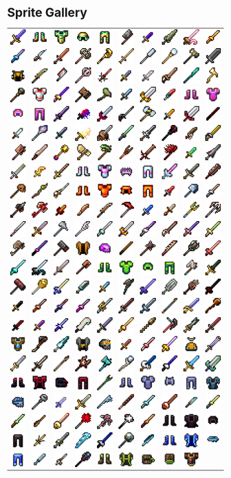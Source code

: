 # Sprite Gallery

<table>
  <tr>
    <td><img src="sprites_scaled/acclaim_sword.png" alt="acclaim_sword.png" width="150"></td>
    <td><img src="sprites_scaled/acropolis_boots.png" alt="acropolis_boots.png" width="150"></td>
    <td><img src="sprites_scaled/acropolis_chestplate.png" alt="acropolis_chestplate.png" width="150"></td>
    <td><img src="sprites_scaled/acropolis_helmet.png" alt="acropolis_helmet.png" width="150"></td>
    <td><img src="sprites_scaled/acropolis_leggings.png" alt="acropolis_leggings.png" width="150"></td>
    <td><img src="sprites_scaled/actum_axe.png" alt="actum_axe.png" width="150"></td>
    <td><img src="sprites_scaled/agate_dagger.png" alt="agate_dagger.png" width="150"></td>
    <td><img src="sprites_scaled/ahn_sword.png" alt="ahn_sword.png" width="150"></td>
    <td><img src="sprites_scaled/amakuni.png" alt="amakuni.png" width="150"></td>
    <td><img src="sprites_scaled/amaterasu.png" alt="amaterasu.png" width="150"></td>
  </tr>
  <tr>
    <td><img src="sprites_scaled/ame_no_uzume.png" alt="ame_no_uzume.png" width="150"></td>
    <td><img src="sprites_scaled/arakaali_dagger.png" alt="arakaali_dagger.png" width="150"></td>
    <td><img src="sprites_scaled/archon_sword.png" alt="archon_sword.png" width="150"></td>
    <td><img src="sprites_scaled/atziri_axe.png" alt="atziri_axe.png" width="150"></td>
    <td><img src="sprites_scaled/augyre_mace.png" alt="augyre_mace.png" width="150"></td>
    <td><img src="sprites_scaled/aurumvorax_sword.png" alt="aurumvorax_sword.png" width="150"></td>
    <td><img src="sprites_scaled/axiom_mace.png" alt="axiom_mace.png" width="150"></td>
    <td><img src="sprites_scaled/balefire_mace.png" alt="balefire_mace.png" width="150"></td>
    <td><img src="sprites_scaled/baptism_mace.png" alt="baptism_mace.png" width="150"></td>
    <td><img src="sprites_scaled/bedrock_sword.png" alt="bedrock_sword.png" width="150"></td>
  </tr>
  <tr>
    <td><img src="sprites_scaled/beehive_helmet.png" alt="beehive_helmet.png" width="150"></td>
    <td><img src="sprites_scaled/beltimber_sword.png" alt="beltimber_sword.png" width="150"></td>
    <td><img src="sprites_scaled/bino_dagger.png" alt="bino_dagger.png" width="150"></td>
    <td><img src="sprites_scaled/bitter_mace.png" alt="bitter_mace.png" width="150"></td>
    <td><img src="sprites_scaled/bloodplay_dagger.png" alt="bloodplay_dagger.png" width="150"></td>
    <td><img src="sprites_scaled/blue_dagger.png" alt="blue_dagger.png" width="150"></td>
    <td><img src="sprites_scaled/bone_dagger.png" alt="bone_dagger.png" width="150"></td>
    <td><img src="sprites_scaled/bound_sword.png" alt="bound_sword.png" width="150"></td>
    <td><img src="sprites_scaled/breath_staff.png" alt="breath_staff.png" width="150"></td>
    <td><img src="sprites_scaled/bright_mace.png" alt="bright_mace.png" width="150"></td>
  </tr>
  <tr>
    <td><img src="sprites_scaled/brutus_mace.png" alt="brutus_mace.png" width="150"></td>
    <td><img src="sprites_scaled/candy_chestplate.png" alt="candy_chestplate.png" width="150"></td>
    <td><img src="sprites_scaled/celestial.png" alt="celestial.png" width="150"></td>
    <td><img src="sprites_scaled/chober_mace.png" alt="chober_mace.png" width="150"></td>
    <td><img src="sprites_scaled/clay_mace.png" alt="clay_mace.png" width="150"></td>
    <td><img src="sprites_scaled/cold_iron_dagger.png" alt="cold_iron_dagger.png" width="150"></td>
    <td><img src="sprites_scaled/colossus_sword.png" alt="colossus_sword.png" width="150"></td>
    <td><img src="sprites_scaled/consuming_dagger.png" alt="consuming_dagger.png" width="150"></td>
    <td><img src="sprites_scaled/coral_boots.png" alt="coral_boots.png" width="150"></td>
    <td><img src="sprites_scaled/coral_chestplate.png" alt="coral_chestplate.png" width="150"></td>
  </tr>
  <tr>
    <td><img src="sprites_scaled/coral_helmet.png" alt="coral_helmet.png" width="150"></td>
    <td><img src="sprites_scaled/coral_leggings.png" alt="coral_leggings.png" width="150"></td>
    <td><img src="sprites_scaled/cospri_sword.png" alt="cospri_sword.png" width="150"></td>
    <td><img src="sprites_scaled/cronus_dagger.png" alt="cronus_dagger.png" width="150"></td>
    <td><img src="sprites_scaled/crystal_sword.png" alt="crystal_sword.png" width="150"></td>
    <td><img src="sprites_scaled/daresso_sword.png" alt="daresso_sword.png" width="150"></td>
    <td><img src="sprites_scaled/debeon_axe.png" alt="debeon_axe.png" width="150"></td>
    <td><img src="sprites_scaled/deeds_dagger.png" alt="deeds_dagger.png" width="150"></td>
    <td><img src="sprites_scaled/demon_blade.png" alt="demon_blade.png" width="150"></td>
    <td><img src="sprites_scaled/demon_edge.png" alt="demon_edge.png" width="150"></td>
  </tr>
  <tr>
    <td><img src="sprites_scaled/dirk_dagger.png" alt="dirk_dagger.png" width="150"></td>
    <td><img src="sprites_scaled/disintegrator_staff.png" alt="disintegrator_staff.png" width="150"></td>
    <td><img src="sprites_scaled/divinarius_dagger.png" alt="divinarius_dagger.png" width="150"></td>
    <td><img src="sprites_scaled/divinity_sword.png" alt="divinity_sword.png" width="150"></td>
    <td><img src="sprites_scaled/doctor_sword.png" alt="doctor_sword.png" width="150"></td>
    <td><img src="sprites_scaled/doku_no_ken.png" alt="doku_no_ken.png" width="150"></td>
    <td><img src="sprites_scaled/doomsower_sword.png" alt="doomsower_sword.png" width="150"></td>
    <td><img src="sprites_scaled/doon_mace.png" alt="doon_mace.png" width="150"></td>
    <td><img src="sprites_scaled/doubting_dagger.png" alt="doubting_dagger.png" width="150"></td>
    <td><img src="sprites_scaled/dragonsoul_sword.png" alt="dragonsoul_sword.png" width="150"></td>
  </tr>
  <tr>
    <td><img src="sprites_scaled/dreadarc_axe.png" alt="dreadarc_axe.png" width="150"></td>
    <td><img src="sprites_scaled/dreamfeather_sword.png" alt="dreamfeather_sword.png" width="150"></td>
    <td><img src="sprites_scaled/duskdawn_staff.png" alt="duskdawn_staff.png" width="150"></td>
    <td><img src="sprites_scaled/dyadus_axe.png" alt="dyadus_axe.png" width="150"></td>
    <td><img src="sprites_scaled/eagle_axe.png" alt="eagle_axe.png" width="150"></td>
    <td><img src="sprites_scaled/east_claw.png" alt="east_claw.png" width="150"></td>
    <td><img src="sprites_scaled/edge_sword.png" alt="edge_sword.png" width="150"></td>
    <td><img src="sprites_scaled/embrace_axe.png" alt="embrace_axe.png" width="150"></td>
    <td><img src="sprites_scaled/emerald_dagger.png" alt="emerald_dagger.png" width="150"></td>
    <td><img src="sprites_scaled/ephemeral_sword.png" alt="ephemeral_sword.png" width="150"></td>
  </tr>
  <tr>
    <td><img src="sprites_scaled/est_sword.png" alt="est_sword.png" width="150"></td>
    <td><img src="sprites_scaled/etherite_dagger.png" alt="etherite_dagger.png" width="150"></td>
    <td><img src="sprites_scaled/ewar_sword.png" alt="ewar_sword.png" width="150"></td>
    <td><img src="sprites_scaled/fairy_boots.png" alt="fairy_boots.png" width="150"></td>
    <td><img src="sprites_scaled/fairy_chestplate.png" alt="fairy_chestplate.png" width="150"></td>
    <td><img src="sprites_scaled/fairy_helmet.png" alt="fairy_helmet.png" width="150"></td>
    <td><img src="sprites_scaled/fairy_leggings.png" alt="fairy_leggings.png" width="150"></td>
    <td><img src="sprites_scaled/fairy_sword.png" alt="fairy_sword.png" width="150"></td>
    <td><img src="sprites_scaled/falchion_sword.png" alt="falchion_sword.png" width="150"></td>
    <td><img src="sprites_scaled/fate_sword.png" alt="fate_sword.png" width="150"></td>
  </tr>
  <tr>
    <td><img src="sprites_scaled/femur_staff.png" alt="femur_staff.png" width="150"></td>
    <td><img src="sprites_scaled/fencoil_staff.png" alt="fencoil_staff.png" width="150"></td>
    <td><img src="sprites_scaled/fidelitas_sword.png" alt="fidelitas_sword.png" width="150"></td>
    <td><img src="sprites_scaled/firedragon_boots.png" alt="firedragon_boots.png" width="150"></td>
    <td><img src="sprites_scaled/firedragon_chestplate.png" alt="firedragon_chestplate.png" width="150"></td>
    <td><img src="sprites_scaled/firedragon_helmet.png" alt="firedragon_helmet.png" width="150"></td>
    <td><img src="sprites_scaled/firedragon_leggings.png" alt="firedragon_leggings.png" width="150"></td>
    <td><img src="sprites_scaled/foul_dagger.png" alt="foul_dagger.png" width="150"></td>
    <td><img src="sprites_scaled/frost_mace.png" alt="frost_mace.png" width="150"></td>
    <td><img src="sprites_scaled/fujin.png" alt="fujin.png" width="150"></td>
  </tr>
  <tr>
    <td><img src="sprites_scaled/fulcrum_staff.png" alt="fulcrum_staff.png" width="150"></td>
    <td><img src="sprites_scaled/fury_axe.png" alt="fury_axe.png" width="150"></td>
    <td><img src="sprites_scaled/golem_dagger.png" alt="golem_dagger.png" width="150"></td>
    <td><img src="sprites_scaled/goredrill_dagger.png" alt="goredrill_dagger.png" width="150"></td>
    <td><img src="sprites_scaled/grelwood_sword.png" alt="grelwood_sword.png" width="150"></td>
    <td><img src="sprites_scaled/harvest_axe.png" alt="harvest_axe.png" width="150"></td>
    <td><img src="sprites_scaled/hatred_dagger.png" alt="hatred_dagger.png" width="150"></td>
    <td><img src="sprites_scaled/heartbreaker_dagger.png" alt="heartbreaker_dagger.png" width="150"></td>
    <td><img src="sprites_scaled/hegemony_staff.png" alt="hegemony_staff.png" width="150"></td>
    <td><img src="sprites_scaled/hezmana_axe.png" alt="hezmana_axe.png" width="150"></td>
  </tr>
  <tr>
    <td><img src="sprites_scaled/hiltless_sword.png" alt="hiltless_sword.png" width="150"></td>
    <td><img src="sprites_scaled/hyaon_sword.png" alt="hyaon_sword.png" width="150"></td>
    <td><img src="sprites_scaled/hymn_mace.png" alt="hymn_mace.png" width="150"></td>
    <td><img src="sprites_scaled/ice_staff.png" alt="ice_staff.png" width="150"></td>
    <td><img src="sprites_scaled/ichimonji.png" alt="ichimonji.png" width="150"></td>
    <td><img src="sprites_scaled/indomptable_sword.png" alt="indomptable_sword.png" width="150"></td>
    <td><img src="sprites_scaled/innbury_sword.png" alt="innbury_sword.png" width="150"></td>
    <td><img src="sprites_scaled/iron_mass_sword.png" alt="iron_mass_sword.png" width="150"></td>
    <td><img src="sprites_scaled/izanagi.png" alt="izanagi.png" width="150"></td>
    <td><img src="sprites_scaled/izanami.png" alt="izanami.png" width="150"></td>
  </tr>
  <tr>
    <td><img src="sprites_scaled/jack_axe.png" alt="jack_axe.png" width="150"></td>
    <td><img src="sprites_scaled/jewel_eye.png" alt="jewel_eye.png" width="150"></td>
    <td><img src="sprites_scaled/jorrhast_mace.png" alt="jorrhast_mace.png" width="150"></td>
    <td><img src="sprites_scaled/jungle_chestplate.png" alt="jungle_chestplate.png" width="150"></td>
    <td><img src="sprites_scaled/jungle_helmet.png" alt="jungle_helmet.png" width="150"></td>
    <td><img src="sprites_scaled/kendo_stick.png" alt="kendo_stick.png" width="150"></td>
    <td><img src="sprites_scaled/kitava_axe.png" alt="kitava_axe.png" width="150"></td>
    <td><img src="sprites_scaled/kondo_sword.png" alt="kondo_sword.png" width="150"></td>
    <td><img src="sprites_scaled/kongor_mace.png" alt="kongor_mace.png" width="150"></td>
    <td><img src="sprites_scaled/kotetsu.png" alt="kotetsu.png" width="150"></td>
  </tr>
  <tr>
    <td><img src="sprites_scaled/kunimitsu.png" alt="kunimitsu.png" width="150"></td>
    <td><img src="sprites_scaled/kusanagi.png" alt="kusanagi.png" width="150"></td>
    <td><img src="sprites_scaled/lakishu_sword.png" alt="lakishu_sword.png" width="150"></td>
    <td><img src="sprites_scaled/lavianga_mace.png" alt="lavianga_mace.png" width="150"></td>
    <td><img src="sprites_scaled/leafdragon_boots.png" alt="leafdragon_boots.png" width="150"></td>
    <td><img src="sprites_scaled/leafdragon_chestplate.png" alt="leafdragon_chestplate.png" width="150"></td>
    <td><img src="sprites_scaled/leafdragon_helmet.png" alt="leafdragon_helmet.png" width="150"></td>
    <td><img src="sprites_scaled/leafdragon_leggings.png" alt="leafdragon_leggings.png" width="150"></td>
    <td><img src="sprites_scaled/limb_axe.png" alt="limb_axe.png" width="150"></td>
    <td><img src="sprites_scaled/majesty_sword.png" alt="majesty_sword.png" width="150"></td>
  </tr>
  <tr>
    <td><img src="sprites_scaled/marohi_mace.png" alt="marohi_mace.png" width="150"></td>
    <td><img src="sprites_scaled/martyr_staff.png" alt="martyr_staff.png" width="150"></td>
    <td><img src="sprites_scaled/masamune.png" alt="masamune.png" width="150"></td>
    <td><img src="sprites_scaled/mightflay_dagger.png" alt="mightflay_dagger.png" width="150"></td>
    <td><img src="sprites_scaled/mithril_dagger.png" alt="mithril_dagger.png" width="150"></td>
    <td><img src="sprites_scaled/moon_axe.png" alt="moon_axe.png" width="150"></td>
    <td><img src="sprites_scaled/muramasa.png" alt="muramasa.png" width="150"></td>
    <td><img src="sprites_scaled/nametaker_sword.png" alt="nametaker_sword.png" width="150"></td>
    <td><img src="sprites_scaled/nebuloch_mace.png" alt="nebuloch_mace.png" width="150"></td>
    <td><img src="sprites_scaled/night_edge.png" alt="night_edge.png" width="150"></td>
  </tr>
  <tr>
    <td><img src="sprites_scaled/obsidian_dagger.png" alt="obsidian_dagger.png" width="150"></td>
    <td><img src="sprites_scaled/okuninushi.png" alt="okuninushi.png" width="150"></td>
    <td><img src="sprites_scaled/omoikaine.png" alt="omoikaine.png" width="150"></td>
    <td><img src="sprites_scaled/omononushi.png" alt="omononushi.png" width="150"></td>
    <td><img src="sprites_scaled/oni_sword.png" alt="oni_sword.png" width="150"></td>
    <td><img src="sprites_scaled/oro_sword.png" alt="oro_sword.png" width="150"></td>
    <td><img src="sprites_scaled/oryx_sword.png" alt="oryx_sword.png" width="150"></td>
    <td><img src="sprites_scaled/pillar_staff.png" alt="pillar_staff.png" width="150"></td>
    <td><img src="sprites_scaled/prismatic_sword.png" alt="prismatic_sword.png" width="150"></td>
    <td><img src="sprites_scaled/quecholli_mace.png" alt="quecholli_mace.png" width="150"></td>
  </tr>
  <tr>
    <td><img src="sprites_scaled/queen_bee_stinger.png" alt="queen_bee_stinger.png" width="150"></td>
    <td><img src="sprites_scaled/rage_dagger.png" alt="rage_dagger.png" width="150"></td>
    <td><img src="sprites_scaled/raijin.png" alt="raijin.png" width="150"></td>
    <td><img src="sprites_scaled/rakiata_sword.png" alt="rakiata_sword.png" width="150"></td>
    <td><img src="sprites_scaled/ravenheart_sword.png" alt="ravenheart_sword.png" width="150"></td>
    <td><img src="sprites_scaled/ray_katana.png" alt="ray_katana.png" width="150"></td>
    <td><img src="sprites_scaled/realmshaper_staff.png" alt="realmshaper_staff.png" width="150"></td>
    <td><img src="sprites_scaled/reaper_axe.png" alt="reaper_axe.png" width="150"></td>
    <td><img src="sprites_scaled/rebuke_sword.png" alt="rebuke_sword.png" width="150"></td>
    <td><img src="sprites_scaled/redbeak_sword.png" alt="redbeak_sword.png" width="150"></td>
  </tr>
  <tr>
    <td><img src="sprites_scaled/resurrected_chestplate.png" alt="resurrected_chestplate.png" width="150"></td>
    <td><img src="sprites_scaled/rigwald_sword.png" alt="rigwald_sword.png" width="150"></td>
    <td><img src="sprites_scaled/rippling_sword.png" alt="rippling_sword.png" width="150"></td>
    <td><img src="sprites_scaled/ritual_chestplate.png" alt="ritual_chestplate.png" width="150"></td>
    <td><img src="sprites_scaled/ritual_helmet.png" alt="ritual_helmet.png" width="150"></td>
    <td><img src="sprites_scaled/rose_dagger.png" alt="rose_dagger.png" width="150"></td>
    <td><img src="sprites_scaled/ryujin.png" alt="ryujin.png" width="150"></td>
    <td><img src="sprites_scaled/sadamune.png" alt="sadamune.png" width="150"></td>
    <td><img src="sprites_scaled/sands_leggings.png" alt="sands_leggings.png" width="150"></td>
    <td><img src="sprites_scaled/saviour_sword.png" alt="saviour_sword.png" width="150"></td>
  </tr>
  <tr>
    <td><img src="sprites_scaled/scaeva_sword.png" alt="scaeva_sword.png" width="150"></td>
    <td><img src="sprites_scaled/scorned_sword.png" alt="scorned_sword.png" width="150"></td>
    <td><img src="sprites_scaled/searing_staff.png" alt="searing_staff.png" width="150"></td>
    <td><img src="sprites_scaled/seer_mace.png" alt="seer_mace.png" width="150"></td>
    <td><img src="sprites_scaled/sinvicta_axe.png" alt="sinvicta_axe.png" width="150"></td>
    <td><img src="sprites_scaled/sire_staff.png" alt="sire_staff.png" width="150"></td>
    <td><img src="sprites_scaled/skull_sword.png" alt="skull_sword.png" width="150"></td>
    <td><img src="sprites_scaled/sky_edge.png" alt="sky_edge.png" width="150"></td>
    <td><img src="sprites_scaled/skysplitter_sword.png" alt="skysplitter_sword.png" width="150"></td>
    <td><img src="sprites_scaled/slasher_sword.png" alt="slasher_sword.png" width="150"></td>
  </tr>
  <tr>
    <td><img src="sprites_scaled/soulless_boots.png" alt="soulless_boots.png" width="150"></td>
    <td><img src="sprites_scaled/soulless_chestplate.png" alt="soulless_chestplate.png" width="150"></td>
    <td><img src="sprites_scaled/soulless_helmet.png" alt="soulless_helmet.png" width="150"></td>
    <td><img src="sprites_scaled/soulless_leggings.png" alt="soulless_leggings.png" width="150"></td>
    <td><img src="sprites_scaled/soulwrest_staff.png" alt="soulwrest_staff.png" width="150"></td>
    <td><img src="sprites_scaled/spectral_boots.png" alt="spectral_boots.png" width="150"></td>
    <td><img src="sprites_scaled/spectral_chestplate.png" alt="spectral_chestplate.png" width="150"></td>
    <td><img src="sprites_scaled/spectral_helmet.png" alt="spectral_helmet.png" width="150"></td>
    <td><img src="sprites_scaled/spectral_leggings.png" alt="spectral_leggings.png" width="150"></td>
    <td><img src="sprites_scaled/spectre_chestplate.png" alt="spectre_chestplate.png" width="150"></td>
  </tr>
  <tr>
    <td><img src="sprites_scaled/spectre_helmet.png" alt="spectre_helmet.png" width="150"></td>
    <td><img src="sprites_scaled/spire_staff.png" alt="spire_staff.png" width="150"></td>
    <td><img src="sprites_scaled/spirit_dagger.png" alt="spirit_dagger.png" width="150"></td>
    <td><img src="sprites_scaled/splendor_sword.png" alt="splendor_sword.png" width="150"></td>
    <td><img src="sprites_scaled/storm_staff.png" alt="storm_staff.png" width="150"></td>
    <td><img src="sprites_scaled/story_sword.png" alt="story_sword.png" width="150"></td>
    <td><img src="sprites_scaled/suijin.png" alt="suijin.png" width="150"></td>
    <td><img src="sprites_scaled/sun_sword.png" alt="sun_sword.png" width="150"></td>
    <td><img src="sprites_scaled/sunshine_dagger.png" alt="sunshine_dagger.png" width="150"></td>
    <td><img src="sprites_scaled/takemikazuchi.png" alt="takemikazuchi.png" width="150"></td>
  </tr>
  <tr>
    <td><img src="sprites_scaled/takeminakata.png" alt="takeminakata.png" width="150"></td>
    <td><img src="sprites_scaled/taproot_dagger.png" alt="taproot_dagger.png" width="150"></td>
    <td><img src="sprites_scaled/tempestuous_sword.png" alt="tempestuous_sword.png" width="150"></td>
    <td><img src="sprites_scaled/thorn_staff.png" alt="thorn_staff.png" width="150"></td>
    <td><img src="sprites_scaled/tide_mace.png" alt="tide_mace.png" width="150"></td>
    <td><img src="sprites_scaled/truth_mace.png" alt="truth_mace.png" width="150"></td>
    <td><img src="sprites_scaled/tsukuyomi.png" alt="tsukuyomi.png" width="150"></td>
    <td><img src="sprites_scaled/twilight_boots.png" alt="twilight_boots.png" width="150"></td>
    <td><img src="sprites_scaled/twilight_chestplate.png" alt="twilight_chestplate.png" width="150"></td>
    <td><img src="sprites_scaled/twilight_helmet.png" alt="twilight_helmet.png" width="150"></td>
  </tr>
  <tr>
    <td><img src="sprites_scaled/twilight_leggings.png" alt="twilight_leggings.png" width="150"></td>
    <td><img src="sprites_scaled/ungil_dagger.png" alt="ungil_dagger.png" width="150"></td>
    <td><img src="sprites_scaled/unleashed_sword.png" alt="unleashed_sword.png" width="150"></td>
    <td><img src="sprites_scaled/varunastra_sword.png" alt="varunastra_sword.png" width="150"></td>
    <td><img src="sprites_scaled/void_katana.png" alt="void_katana.png" width="150"></td>
    <td><img src="sprites_scaled/voidhome_mace.png" alt="voidhome_mace.png" width="150"></td>
    <td><img src="sprites_scaled/vulconus_dagger.png" alt="vulconus_dagger.png" width="150"></td>
    <td><img src="sprites_scaled/waterdragon_boots.png" alt="waterdragon_boots.png" width="150"></td>
    <td><img src="sprites_scaled/waterdragon_chestplate.png" alt="waterdragon_chestplate.png" width="150"></td>
    <td><img src="sprites_scaled/waterdragon_helmet.png" alt="waterdragon_helmet.png" width="150"></td>
  </tr>
  <tr>
    <td><img src="sprites_scaled/waterdragon_leggings.png" alt="waterdragon_leggings.png" width="150"></td>
    <td><img src="sprites_scaled/white_wind_dagger.png" alt="white_wind_dagger.png" width="150"></td>
    <td><img src="sprites_scaled/widowmaker_dagger.png" alt="widowmaker_dagger.png" width="150"></td>
    <td><img src="sprites_scaled/witch_staff.png" alt="witch_staff.png" width="150"></td>
    <td><img src="sprites_scaled/woodland_boots.png" alt="woodland_boots.png" width="150"></td>
    <td><img src="sprites_scaled/woodland_chestplate.png" alt="woodland_chestplate.png" width="150"></td>
    <td><img src="sprites_scaled/woodland_helmet.png" alt="woodland_helmet.png" width="150"></td>
    <td><img src="sprites_scaled/woodland_leggings.png" alt="woodland_leggings.png" width="150"></td>
    <td><img src="sprites_scaled/zaarvox_chestplate.png" alt="zaarvox_chestplate.png" width="150"></td>
  </tr>
</table>
